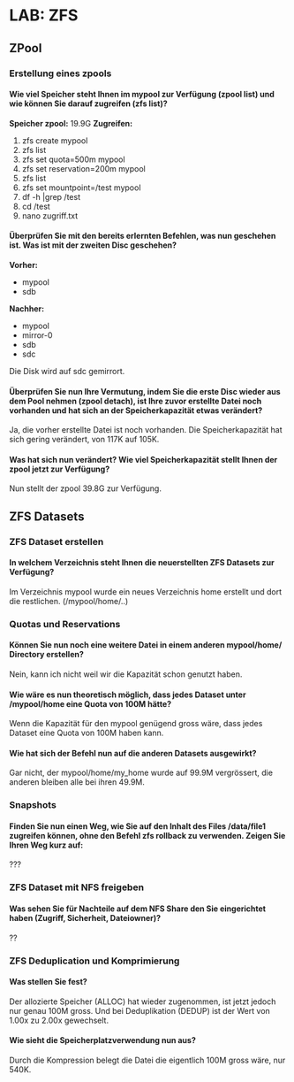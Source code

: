 # LAB: ZFS

## ZPool

### Erstellung eines zpools

#### Wie viel Speicher steht Ihnen im mypool zur Verfügung (zpool list) und wie können Sie darauf zugreifen (zfs list)?

**Speicher zpool:** 19.9G
**Zugreifen:**
1. zfs create mypool
2. zfs list
3. zfs set quota=500m mypool
4. zfs set reservation=200m mypool
5. zfs list
6. zfs set mountpoint=/test mypool
7. df -h |grep /test
8. cd /test
9. nano zugriff.txt

#### Überprüfen Sie mit den bereits erlernten Befehlen, was nun geschehen ist. Was ist mit der zweiten Disc geschehen?

**Vorher:**
* mypool 
* sdb

**Nachher:**
* mypool
* mirror-0
* sdb
* sdc

Die Disk wird auf sdc gemirrort.

#### Überprüfen Sie nun Ihre Vermutung, indem Sie die erste Disc wieder aus dem Pool nehmen (zpool detach), ist Ihre zuvor erstellte Datei noch vorhanden und hat sich an der Speicherkapazität etwas verändert?

Ja, die vorher erstellte Datei ist noch vorhanden. Die Speicherkapazität hat sich gering verändert, von 117K auf 105K.

#### Was hat sich nun verändert? Wie viel Speicherkapazität stellt Ihnen der zpool jetzt zur Verfügung?

Nun stellt der zpool 39.8G zur Verfügung.

## ZFS Datasets

### ZFS Dataset erstellen

#### In welchem Verzeichnis steht Ihnen die neuerstellten ZFS Datasets zur Verfügung?
Im Verzeichnis mypool wurde ein neues Verzeichnis home erstellt und dort die restlichen.
(/mypool/home/..)

### Quotas und Reservations

#### Können Sie nun noch eine weitere Datei in einem anderen mypool/home/ Directory erstellen?
Nein, kann ich nicht weil wir die Kapazität schon genutzt haben.

#### Wie wäre es nun theoretisch möglich, dass jedes Dataset unter /mypool/home eine Quota von 100M hätte?

Wenn die Kapazität für den mypool genügend gross wäre, dass jedes Dataset eine Quota von 100M haben kann.

#### Wie hat sich der Befehl nun auf die anderen Datasets ausgewirkt?

Gar nicht, der mypool/home/my_home wurde auf 99.9M vergrössert, die anderen bleiben alle bei ihren 49.9M.

### Snapshots

#### Finden Sie nun einen Weg, wie Sie auf den Inhalt des Files /data/file1 zugreifen können, ohne den Befehl zfs rollback zu verwenden. Zeigen Sie Ihren Weg kurz auf:

???

### ZFS Dataset mit NFS freigeben

#### Was sehen Sie für Nachteile auf dem NFS Share den Sie eingerichtet haben (Zugriff, Sicherheit, Dateiowner)?

??

### ZFS Deduplication und Komprimierung

#### Was stellen Sie fest?

Der allozierte Speicher (ALLOC) hat wieder zugenommen, ist jetzt jedoch nur genau 100M gross. Und bei Deduplikation (DEDUP) ist der Wert von 1.00x zu 2.00x gewechselt.

#### Wie sieht die Speicherplatzverwendung nun aus?

Durch die Kompression belegt die Datei die eigentlich 100M gross wäre, nur 540K.